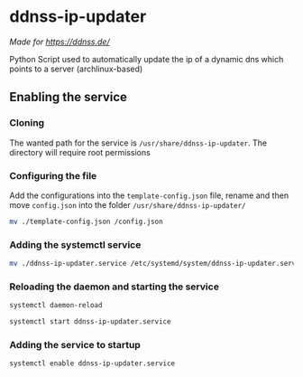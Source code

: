 # ddnss-ip-updater

*Made for https://ddnss.de/*

Python Script used to automatically update the ip of a dynamic dns which points to a server (archlinux-based)

## Enabling the service

### Cloning
The wanted path for the service is `/usr/share/ddnss-ip-updater`. The directory will require root permissions

### Configuring the file
Add the configurations into the `template-config.json` file, rename and then move `config.json` into the folder 
`/usr/share/ddnss-ip-updater/`

```bash
mv ./template-config.json /config.json
```

### Adding the systemctl service
```bash
mv ./ddnss-ip-updater.service /etc/systemd/system/ddnss-ip-updater.service
```

### Reloading the daemon and starting the service
```bash
systemctl daemon-reload
```

```bash
systemctl start ddnss-ip-updater.service
```

### Adding the service to startup
```bash
systemctl enable ddnss-ip-updater.service
```
